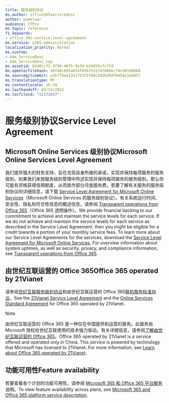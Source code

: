 ```yaml
---
title: 服务级别协议
ms.author: office365servicedesc
author: pamelaar
audience: ITPro
ms.topic: reference
f1_keywords:
- office-365-service-level-agreement
ms.service: o365-administration
localization_priority: Normal
ms.custom:
- Adm_ServiceDesc
- Adm_ServiceDesc_top
ms.assetid: b5d01cf2-3f9d-46f5-9e39-b34650cfc7fd
ms.openlocfilehash: 50f48c895a0f4f856f531f4f08bbcf4c981908b8
ms.sourcegitcommit: a2b77dae1341753f5f98c3d3b39d70454c3ab05f
ms.translationtype: MT
ms.contentlocale: zh-CN
ms.lasthandoff: 03/24/2021
ms.locfileid: "51172837"
---
```

# <a name="service-level-agreement"></a><span data-ttu-id="47dd0-102">服务级别协议</span><span class="sxs-lookup"><span data-stu-id="47dd0-102">Service Level Agreement</span></span>

## <a name="microsoft-online-services-level-agreement"></a><span data-ttu-id="47dd0-103">Microsoft Online Services 级别协议</span><span class="sxs-lookup"><span data-stu-id="47dd0-103">Microsoft Online Services Level Agreement</span></span>

<span data-ttu-id="47dd0-p101">我们提供强大的财务支持，旨在兑现自身所做的承诺，实现并保持每项服务的服务级别。如果我们未按服务级别管理中所述实现并保持每项服务的服务级别，那么你可能有资格获得信用额度，从而抵作部分月度服务费。若要了解有关服务的服务级别协议的详细信息，请下载 [Service Level Agreement for Microsoft Online Services](https://go.microsoft.com/fwlink/?linkid=272026)（Microsoft Online Services 的服务级别协议）。有关系统运行时间、安全性、隐私和符合性信息的概述信息，请参阅 [Transparent operations from Office 365](./service-health-and-continuity.md)（Office 365 透明操作）。</span><span class="sxs-lookup"><span data-stu-id="47dd0-p101">We provide financial backing to our commitment to achieve and maintain the service levels for each service. If we do not achieve and maintain the service levels for each service as described in the Service Level Agreement, then you might be eligible for a credit towards a portion of your monthly service fees. To learn more about our Service Level Agreements for the services, download the [Service Level Agreement for Microsoft Online Services](https://go.microsoft.com/fwlink/?linkid=272026). For overview information about system uptimes, as well as security, privacy, and compliance information, see [Transparent operations from Office 365](./service-health-and-continuity.md).</span></span>
  
## <a name="office-365-operated-by-21vianet"></a><span data-ttu-id="47dd0-108">由世纪互联运营的 Office 365</span><span class="sxs-lookup"><span data-stu-id="47dd0-108">Office 365 operated by 21Vianet</span></span>

<span data-ttu-id="47dd0-109">请参阅[世纪互联服务级别协议](https://go.microsoft.com/fwlink/?linkid=846729)和由世纪互联运营的 Office 365[联机服务标准协议](https://go.microsoft.com/fwlink/?linkid=846730)。</span><span class="sxs-lookup"><span data-stu-id="47dd0-109">See the [21Vianet Service Level Agreement](https://go.microsoft.com/fwlink/?linkid=846729) and the [Online Services Standard Agreement](https://go.microsoft.com/fwlink/?linkid=846730) for Office 365 operated by 21Vianet.</span></span> 
  
> [!NOTE]
> <span data-ttu-id="47dd0-p102">由世纪互联运营的 Office 365 是一种仅在中国提供和运营的服务。此服务由 Microsoft 授权给世纪互联使用的技术强力驱动。有关详细信息，请参阅[了解由世纪互联运营的 Office 365](/microsoft-365/admin/services-in-china/services-in-china?viewFallbackFrom=o365-worldwide)。</span><span class="sxs-lookup"><span data-stu-id="47dd0-p102">Office 365 operated by 21Vianet is a service offered and operated only in China. This service is powered by technology that Microsoft has licensed to 21Vianet. For more information, see [Learn about Office 365 operated by 21Vianet](/microsoft-365/admin/services-in-china/services-in-china?viewFallbackFrom=o365-worldwide).</span></span> 
  
## <a name="feature-availability"></a><span data-ttu-id="47dd0-113">功能可用性</span><span class="sxs-lookup"><span data-stu-id="47dd0-113">Feature availability</span></span>

<span data-ttu-id="47dd0-114">若要查看各个计划的功能可用性，请参阅 [Microsoft 365 和 Office 365 平台服务](office-365-platform-service-description.md)说明。</span><span class="sxs-lookup"><span data-stu-id="47dd0-114">To view feature availability across plans, see [Microsoft 365 and Office 365 platform service description](office-365-platform-service-description.md).</span></span>
